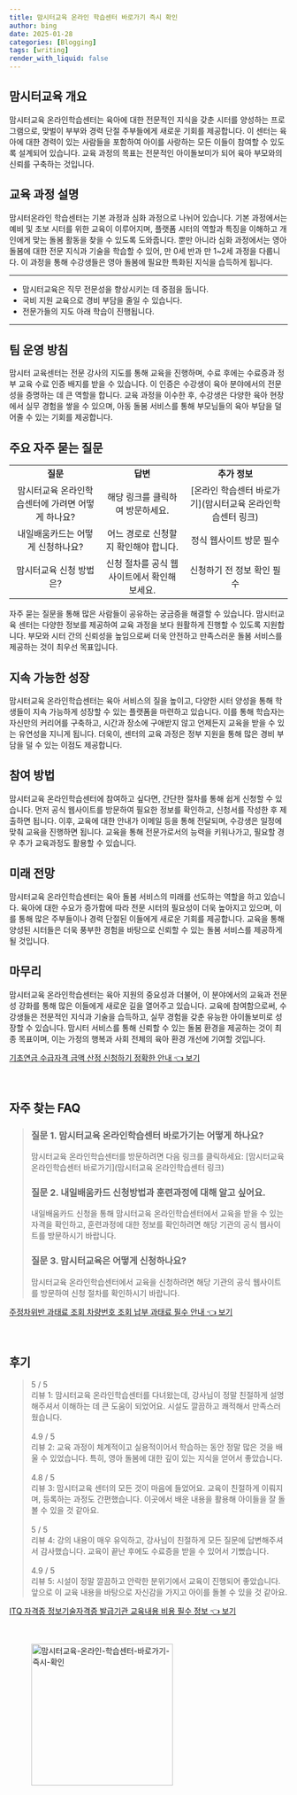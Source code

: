 ```yaml
---
title: 맘시터교육 온라인 학습센터 바로가기 즉시 확인
author: bing
date: 2025-01-28
categories: [Blogging]
tags: [writing]
render_with_liquid: false
---
```



<h2 id='맘시터교육 개요'>맘시터교육 개요</h2>

<p>맘시터교육 온라인학습센터는 육아에 대한 전문적인 지식을 갖춘 시터를 양성하는 프로그램으로, 맞벌이 부부와 경력 단절 주부들에게 새로운 기회를 제공합니다. 이 센터는 육아에 대한 경력이 있는 사람들을 포함하여 아이를 사랑하는 모든 이들이 참여할 수 있도록 설계되어 있습니다. 교육 과정의 목표는 전문적인 아이돌보미가 되어 육아 부모와의 신뢰를 구축하는 것입니다.</p>

<h2 id='교육 과정 설명'>교육 과정 설명</h2>

<p>맘시터온라인 학습센터는 기본 과정과 심화 과정으로 나뉘어 있습니다. 기본 과정에서는 예비 및 초보 시터를 위한 교육이 이루어지며, 플랫폼 시터의 역할과 특징을 이해하고 개인에게 맞는 돌봄 활동을 찾을 수 있도록 도와줍니다. 뿐만 아니라 심화 과정에서는 영아 돌봄에 대한 전문 지식과 기술을 학습할 수 있어, 만 0세 반과 만 1~2세 과정을 다룹니다. 이 과정을 통해 수강생들은 영아 돌봄에 필요한 특화된 지식을 습득하게 됩니다.</p>

<hr />

<ul>
    <li>맘시터교육은 직무 전문성을 향상시키는 데 중점을 둡니다.</li>
    <li>국비 지원 교육으로 경비 부담을 줄일 수 있습니다.</li>
    <li>전문가들의 지도 아래 학습이 진행됩니다.</li>
</ul>

<hr />

<h2 id='팀 운영 방침'>팀 운영 방침</h2>

<p>맘시터 교육센터는 전문 강사의 지도를 통해 교육을 진행하며, 수료 후에는 수료증과 정부 교육 수료 인증 배지를 받을 수 있습니다. 이 인증은 수강생이 육아 분야에서의 전문성을 증명하는 데 큰 역할을 합니다. 교육 과정을 이수한 후, 수강생은 다양한 육아 현장에서 실무 경험을 쌓을 수 있으며, 아동 돌봄 서비스를 통해 부모님들의 육아 부담을 덜어줄 수 있는 기회를 제공합니다.</p>

<h2 id='주요 자주 묻는 질문'>주요 자주 묻는 질문</h2>

<table>
    <tr>
        <td style="text-align: center; height: 17px;"><b>질문</b></td>
        <td style="text-align: center; height: 17px;"><b>답변</b></td>
        <td style="text-align: center; height: 17px;"><b>추가 정보</b></td>
    </tr>
    <tr>
        <td style="text-align: center; height: 17px;">맘시터교육 온라인학습센터에 가려면 어떻게 하나요?</td>
        <td style="text-align: center; height: 17px;">해당 링크를 클릭하여 방문하세요.</td>
        <td style="text-align: center; height: 17px;">[온라인 학습센터 바로가기](맘시터교육 온라인학습센터 링크)</td>
    </tr>
    <tr>
        <td style="text-align: center; height: 17px;">내일배움카드는 어떻게 신청하나요?</td>
        <td style="text-align: center; height: 17px;">어느 경로로 신청할지 확인해야 합니다.</td>
        <td style="text-align: center; height: 17px;">정식 웹사이트 방문 필수</td>
    </tr>
    <tr>
        <td style="text-align: center; height: 17px;">맘시터교육 신청 방법은?</td>
        <td style="text-align: center; height: 17px;">신청 절차를 공식 웹사이트에서 확인해 보세요.</td>
        <td style="text-align: center; height: 17px;">신청하기 전 정보 확인 필수</td>
    </tr>
</table>

<p>자주 묻는 질문을 통해 많은 사람들이 공유하는 궁금증을 해결할 수 있습니다. 맘시터교육 센터는 다양한 정보를 제공하여 교육 과정을 보다 원활하게 진행할 수 있도록 지원합니다. 부모와 시터 간의 신뢰성을 높임으로써 더욱 안전하고 만족스러운 돌봄 서비스를 제공하는 것이 최우선 목표입니다.</p>

<h2 id='지속 가능한 성장'>지속 가능한 성장</h2>

<p>맘시터교육 온라인학습센터는 육아 서비스의 질을 높이고, 다양한 시터 양성을 통해 학생들이 지속 가능하게 성장할 수 있는 플랫폼을 마련하고 있습니다. 이를 통해 학습자는 자신만의 커리어를 구축하고, 시간과 장소에 구애받지 않고 언제든지 교육을 받을 수 있는 유연성을 지니게 됩니다. 더욱이, 센터의 교육 과정은 정부 지원을 통해 많은 경비 부담을 덜 수 있는 이점도 제공합니다.</p>

<h2 id='참여 방법'>참여 방법</h2>

<p>맘시터교육 온라인학습센터에 참여하고 싶다면, 간단한 절차를 통해 쉽게 신청할 수 있습니다. 먼저 공식 웹사이트를 방문하여 필요한 정보를 확인하고, 신청서를 작성한 후 제출하면 됩니다. 이후, 교육에 대한 안내가 이메일 등을 통해 전달되며, 수강생은 일정에 맞춰 교육을 진행하면 됩니다. 교육을 통해 전문가로서의 능력을 키워나가고, 필요할 경우 추가 교육과정도 활용할 수 있습니다.</p>

<h2 id='미래 전망'>미래 전망</h2>

<p>맘시터교육 온라인학습센터는 육아 돌봄 서비스의 미래를 선도하는 역할을 하고 있습니다. 육아에 대한 수요가 증가함에 따라 전문 시터의 필요성이 더욱 높아지고 있으며, 이를 통해 많은 주부들이나 경력 단절된 이들에게 새로운 기회를 제공합니다. 교육을 통해 양성된 시터들은 더욱 풍부한 경험을 바탕으로 신뢰할 수 있는 돌봄 서비스를 제공하게 될 것입니다.</p>

<h2 id='마무리'>마무리</h2>

<p>맘시터교육 온라인학습센터는 육아 지원의 중요성과 더불어, 이 분야에서의 교육과 전문성 강화를 통해 많은 이들에게 새로운 길을 열어주고 있습니다. 교육에 참여함으로써, 수강생들은 전문적인 지식과 기술을 습득하고, 실무 경험을 갖춘 유능한 아이돌보미로 성장할 수 있습니다. 맘시터 서비스를 통해 신뢰할 수 있는 돌봄 환경을 제공하는 것이 최종 목표이며, 이는 가정의 행복과 사회 전체의 육아 환경 개선에 기여할 것입니다.</p>


<p><a class="click-button" title="기초연금 수급자격 금액 산정 신청하기 정확한 안내" href="https://adkhouse.github.io/posts/%EA%B8%B0%EC%B4%88%EC%97%B0%EA%B8%88-%EC%88%98%EA%B8%89%EC%9E%90%EA%B2%A9-%EA%B8%88%EC%95%A1-%EC%82%B0%EC%A0%95-%EC%8B%A0%EC%B2%AD%ED%95%98%EA%B8%B0-%EC%A0%95%ED%99%95%ED%95%9C-%EC%95%88%EB%82%B4/" rel="dofollow">기초연금 수급자격 금액 산정 신청하기 정확한 안내 👈 보기</a></p><br>
<h2 id='자주_찾는_FAQ'>자주 찾는 FAQ</h2>
<div itemscope="" itemtype="https://schema.org/FAQPage"> 
<blockquote> 
<div itemscope="" itemprop="mainEntity" itemtype="https://schema.org/Question"> 
<h3 itemprop="name">질문 1. 맘시터교육 온라인학습센터 바로가기는 어떻게 하나요?</h3> 
<div itemscope="" itemprop="acceptedAnswer" itemtype="https://schema.org/Answer"> 
<span itemprop="text"> 
<p>맘시터교육 온라인학습센터를 방문하려면 다음 링크를 클릭하세요: [맘시터교육 온라인학습센터 바로가기](맘시터교육 온라인학습센터 링크)</p> 
</span> 
</div> 
</div> 

<div itemscope="" itemprop="mainEntity" itemtype="https://schema.org/Question"> 
<h3 itemprop="name">질문 2. 내일배움카드 신청방법과 훈련과정에 대해 알고 싶어요.</h3> 
<div itemscope="" itemprop="acceptedAnswer" itemtype="https://schema.org/Answer"> 
<span itemprop="text"> 
<p>내일배움카드 신청을 통해 맘시터교육 온라인학습센터에서 교육을 받을 수 있는 자격을 확인하고, 훈련과정에 대한 정보를 확인하려면 해당 기관의 공식 웹사이트를 방문하시기 바랍니다.</p> 
</span> 
</div> 
</div> 

<div itemscope="" itemprop="mainEntity" itemtype="https://schema.org/Question"> 
<h3 itemprop="name">질문 3. 맘시터교육은 어떻게 신청하나요?</h3> 
<div itemscope="" itemprop="acceptedAnswer" itemtype="https://schema.org/Answer"> 
<span itemprop="text"> 
<p>맘시터교육 온라인학습센터에서 교육을 신청하려면 해당 기관의 공식 웹사이트를 방문하여 신청 절차를 확인하시기 바랍니다.</p> 
</span> 
</div> 
</div> 
</blockquote> 
</div>
<p><a class="click-button" title="주정차위반 과태료 조회 차량번호 조회 납부 과태료 필수 안내" href="https://adkhouse.github.io/posts/%EC%A3%BC%EC%A0%95%EC%B0%A8%EC%9C%84%EB%B0%98-%EA%B3%BC%ED%83%9C%EB%A3%8C-%EC%A1%B0%ED%9A%8C-%EC%B0%A8%EB%9F%89%EB%B2%88%ED%98%B8-%EC%A1%B0%ED%9A%8C-%EB%82%A9%EB%B6%80-%EA%B3%BC%ED%83%9C%EB%A3%8C-%ED%95%84%EC%88%98-%EC%95%88%EB%82%B4/" rel="dofollow">주정차위반 과태료 조회 차량번호 조회 납부 과태료 필수 안내 👈 보기</a></p><br>
<h2 id='후기'>후기</h2>
<div itemscope itemtype="https://schema.org/Product">
  <blockquote>
  <div itemprop="review" itemscope itemtype="https://schema.org/Review">
      <div itemprop="reviewRating" itemscope itemtype="https://schema.org/Rating"> <span itemprop="ratingValue">5</span> / <span itemprop="bestRating">5</span> </div>
      <span itemprop="reviewBody">리뷰 1: 맘시터교육 온라인학습센터를 다녀왔는데, 강사님이 정말 친절하게 설명해주셔서 이해하는 데 큰 도움이 되었어요. 시설도 깔끔하고 쾌적해서 만족스러웠습니다.</span>
  </div>
  <br>
  <div itemprop="review" itemscope itemtype="https://schema.org/Review">
      <div itemprop="reviewRating" itemscope itemtype="https://schema.org/Rating"> <span itemprop="ratingValue">4.9</span> / <span itemprop="bestRating">5</span> </div>
      <span itemprop="reviewBody">리뷰 2: 교육 과정이 체계적이고 실용적이어서 학습하는 동안 정말 많은 것을 배울 수 있었습니다. 특히, 영아 돌봄에 대한 깊이 있는 지식을 얻어서 좋았습니다.</span>
  </div>
  <br>
  <div itemprop="review" itemscope itemtype="https://schema.org/Review">
      <div itemprop="reviewRating" itemscope itemtype="https://schema.org/Rating"> <span itemprop="ratingValue">4.8</span> / <span itemprop="bestRating">5</span> </div>
      <span itemprop="reviewBody">리뷰 3: 맘시터교육 센터의 모든 것이 마음에 들었어요. 교육이 친절하게 이뤄지며, 등록하는 과정도 간편했습니다. 이곳에서 배운 내용을 활용해 아이들을 잘 돌볼 수 있을 것 같아요.</span>
  </div>
  <br>
  <div itemprop="review" itemscope itemtype="https://schema.org/Review">
      <div itemprop="reviewRating" itemscope itemtype="https://schema.org/Rating"> <span itemprop="ratingValue">5</span> / <span itemprop="bestRating">5</span> </div>
      <span itemprop="reviewBody">리뷰 4: 강의 내용이 매우 유익하고, 강사님이 친절하게 모든 질문에 답변해주셔서 감사했습니다. 교육이 끝난 후에도 수료증을 받을 수 있어서 기뻤습니다.</span>
  </div>
  <br>
  <div itemprop="review" itemscope itemtype="https://schema.org/Review">
      <div itemprop="reviewRating" itemscope itemtype="https://schema.org/Rating"> <span itemprop="ratingValue">4.9</span> / <span itemprop="bestRating">5</span> </div>
      <span itemprop="reviewBody">리뷰 5: 시설이 정말 깔끔하고 안락한 분위기에서 교육이 진행되어 좋았습니다. 앞으로 이 교육 내용을 바탕으로 자신감을 가지고 아이를 돌볼 수 있을 것 같아요.</span>
  </div>
  </blockquote>
</div>
<p><a class="click-button" title="ITQ 자격증 정보기술자격증 발급기관 교육내용 비용 필수 정보" href="https://adkhouse.github.io/posts/ITQ-%EC%9E%90%EA%B2%A9%EC%A6%9D-%EC%A0%95%EB%B3%B4%EA%B8%B0%EC%88%A0%EC%9E%90%EA%B2%A9%EC%A6%9D-%EB%B0%9C%EA%B8%89%EA%B8%B0%EA%B4%80-%EA%B5%90%EC%9C%A1%EB%82%B4%EC%9A%A9-%EB%B9%84%EC%9A%A9-%ED%95%84%EC%88%98-%EC%A0%95%EB%B3%B4/" rel="dofollow">ITQ 자격증 정보기술자격증 발급기관 교육내용 비용 필수 정보 👈 보기</a></p><br>
<figure class="image"><img src="https://adkhouse.github.io/assets/img/thumbnail/맘시터교육-온라인-학습센터-바로가기-즉시-확인.webp" alt="맘시터교육-온라인-학습센터-바로가기-즉시-확인" width="256" height="256"></figure>